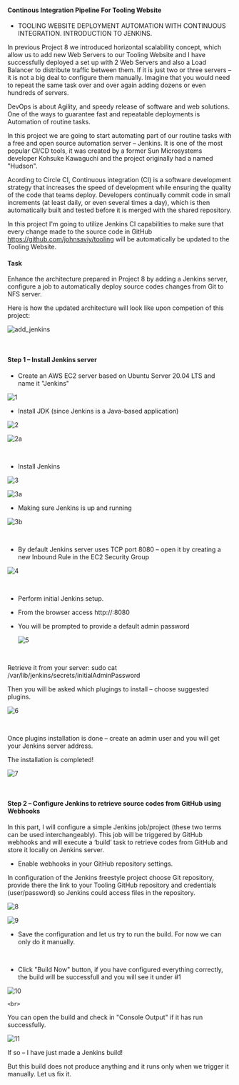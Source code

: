 
#### Continous Integration Pipeline For Tooling Website

- TOOLING WEBSITE DEPLOYMENT AUTOMATION WITH CONTINUOUS INTEGRATION. INTRODUCTION TO JENKINS.

In previous Project 8 we introduced horizontal scalability concept, which allow us to add new Web Servers to our Tooling Website and I have successfully deployed a set up with 2 Web Servers and also a Load Balancer to distribute traffic between them. If it is just two or three servers – it is not a big deal to configure them manually. Imagine that you would need to repeat the same task over and over again adding dozens or even hundreds of servers.

DevOps is about Agility, and speedy release of software and web solutions. One of the ways to guarantee fast and repeatable deployments is Automation of routine tasks.

In this project we are going to start automating part of our routine tasks with a free and open source automation server – Jenkins. It is one of the most popular CI/CD tools, it was created by a former Sun Microsystems developer Kohsuke Kawaguchi and the project originally had a named "Hudson".

Acording to Circle CI, Continuous integration (CI) is a software development strategy that increases the speed of development while ensuring the quality of the code that teams deploy. Developers continually commit code in small increments (at least daily, or even several times a day), which is then automatically built and tested before it is merged with the shared repository.

In this project I'm going to utilize Jenkins CI capabilities to make sure that every change made to the source code in GitHub https://github.com/johnsaviy/tooling will be automatically be updated to the Tooling Website.


#### Task

Enhance the architecture prepared in Project 8 by adding a Jenkins server, configure a job to automatically deploy source codes changes from Git to NFS server.

Here is how the updated architecture will look like upon competion of this project:

![add_jenkins](https://user-images.githubusercontent.com/93729559/166098176-ff23f42f-f291-4bb4-abf9-5d00febea3ef.png)



<br>

#### Step 1 – Install Jenkins server

- Create an AWS EC2 server based on Ubuntu Server 20.04 LTS and name it "Jenkins"

![1](https://user-images.githubusercontent.com/93729559/166101546-dbbb38cb-4e5c-4540-b852-37e6139147a2.png)


- Install JDK (since Jenkins is a Java-based application)


![2](https://user-images.githubusercontent.com/93729559/166101550-97c74f48-f49e-4b91-ab6d-8e0271d7ed2a.png)


![2a](https://user-images.githubusercontent.com/93729559/166101553-e5d72296-a858-4b59-a0e9-e7ee2df00095.png)


<br>

- Install Jenkins


![3](https://user-images.githubusercontent.com/93729559/166101554-281f2a5b-5c36-44fb-ae02-4055936f7f4b.png)

![3a](https://user-images.githubusercontent.com/93729559/166101556-c2fa8069-8839-46f1-b2c1-3f60a1110c60.png)


- Making sure Jenkins is up and running

![3b](https://user-images.githubusercontent.com/93729559/166101557-d046f4ec-6c98-4d29-bac6-5b4523869e68.png)


<br>


- By default Jenkins server uses TCP port 8080 – open it by creating a new Inbound Rule in the EC2 Security Group

![4](https://user-images.githubusercontent.com/93729559/166101558-85156ebc-fac2-47fd-b988-9af0f9ad12d5.png)

<br>

- Perform initial Jenkins setup.

- From the browser access http://<Jenkins-Server-Public-IP-Address-or-Public-DNS-Name>:8080

- You will be prompted to provide a default admin password
  
  ![5](https://user-images.githubusercontent.com/93729559/166101560-cf0197de-b3c8-46a2-81fd-744cfea7dda9.png)
  
  
  <br>


Retrieve it from your server: sudo cat /var/lib/jenkins/secrets/initialAdminPassword
  
  
Then you will be asked which plugings to install – choose suggested plugins.
  
  ![6](https://user-images.githubusercontent.com/93729559/166101561-84a42278-ee14-49e8-8a07-3923891da0db.png)
  
  <br>
  
  Once plugins installation is done – create an admin user and you will get your Jenkins server address.

  The installation is completed!


  ![7](https://user-images.githubusercontent.com/93729559/166101564-dc97ff65-244a-4470-a540-96cffd0a1b8e.png)
  
  
  
  <br>
  
 #### Step 2 – Configure Jenkins to retrieve source codes from GitHub using Webhooks

  In this part, I will configure a simple Jenkins job/project (these two terms can be used interchangeably). This job will be triggered by GitHub webhooks and will 
  execute a ‘build’ task to retrieve codes from GitHub and store it locally on Jenkins server.


  - Enable webhooks in your GitHub repository settings.
  
  In configuration of the Jenkins freestyle project choose Git repository, provide there the link to your Tooling GitHub repository
  and credentials (user/password) so Jenkins could access files in the repository.
  
  ![8](https://user-images.githubusercontent.com/93729559/166101568-71460499-ee44-44d6-a3f4-7166217fa9e8.png)
  
  
  ![9](https://user-images.githubusercontent.com/93729559/166101571-4821840b-034d-4f1b-b218-79dbdd14bb80.png)
  
  
  
 - Save the configuration and let us try to run the build. For now we can only do it manually.
<br>
  
  
  - Click "Build Now" button, if you have configured everything correctly, the build will be successfull and you will see it under #1
  
  
  ![10](https://user-images.githubusercontent.com/93729559/166102033-446b0f6c-4824-44ef-9a9b-0348da40b519.png)
  
    <br>
  
You can open the build and check in "Console Output" if it has run successfully.
  
  
  ![11](https://user-images.githubusercontent.com/93729559/166102141-29d79101-2cf8-4085-8d62-ce811851df41.png)
  
  
  If so –  I have just made a Jenkins build!

But this build does not produce anything and it runs only when we trigger it manually. Let us fix it.

  
  

  
  
  
  
  
  
  
  
  
  
  
  
  
  
  
  
  
  
  
  
  
  
  
  
  






